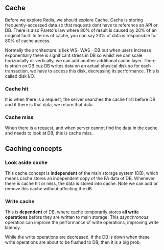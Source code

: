 
## Cache
Before we explore Redis, we should explore Cache. Cache is storing frequently-accessed data so that requests dont have to 
reference an API or DB. There is also Pareto's law where 80% of result is caused by 20% of an original fault. In terms of cache, you can say
20% of data is responsible for 80% of cache access. 

Normally the architecture is liek WS- WAS - DB but when users increase exponentially there is significant stress in DB so whilst we can scale
horizontally or vertically, we can add another additional cache layer. There is strain on DB cuz DB writes data on an actual physical disk 
so for each transaction, we have to access this disk, decreasing its performance. This is called disk I/O.

### Cache hit
It is when there is a request, the server searches the cache first before DB and if there is that data, we return that data.

### Cache miss
When there is a request, and when server cannot find the data in the cache and needs to look at DB, this is cache miss.

## Caching concepts
### Look aside cache
This cache concept is **independent** of the main storage system (DB), which means cache stores an independent copy of the FA data of DB.
Whenever there is cache hit or miss, the data is stored into cache. Note we can add or remove this cache without affecting the dB

### Write cache
This is **dependent** of DB, where cache temporarily stores **all write operations** before they are written to main storage. This 
*asynchronous* operation can improve the performance of write operations, improving write latency.

While the write operations are decreased, if the DB is down when these write operations are about to be flushed to DB, then it is a big prob.







